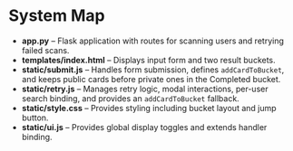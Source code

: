 # System Map

- **app.py** – Flask application with routes for scanning users and retrying failed scans.
- **templates/index.html** – Displays input form and two result buckets.
- **static/submit.js** – Handles form submission, defines `addCardToBucket`, and keeps public cards before private ones in the Completed bucket.
- **static/retry.js** – Manages retry logic, modal interactions, per-user search binding, and provides an `addCardToBucket` fallback.
- **static/style.css** – Provides styling including bucket layout and jump button.
- **static/ui.js** – Provides global display toggles and extends handler binding.
